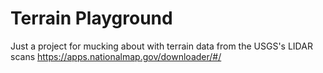 # Terrain Playground
Just a project for mucking about with terrain data from the USGS's LIDAR scans
https://apps.nationalmap.gov/downloader/#/

